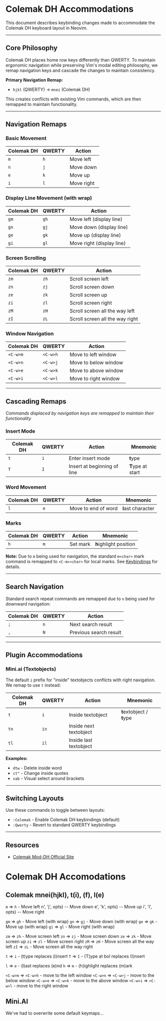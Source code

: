 # Colemak DH Accommodations

This document describes keybinding changes made to accommodate the Colemak DH keyboard layout in Neovim.

---

## Core Philosophy

Colemak DH places home row keys differently than QWERTY. To maintain ergonomic navigation while preserving Vim's modal editing philosophy, we remap navigation keys and cascade the changes to maintain consistency.

**Primary Navigation Remap:**
- `hjkl` (QWERTY) → `mnei` (Colemak DH)

This creates conflicts with existing Vim commands, which are then remapped to maintain functionality.

---

## Navigation Remaps

### Basic Movement

| Colemak DH | QWERTY | Action |
|------------|--------|--------|
| `m` | `h` | Move left |
| `n` | `j` | Move down |
| `e` | `k` | Move up |
| `i` | `l` | Move right |

### Display Line Movement (with wrap)

| Colemak DH | QWERTY | Action |
|------------|--------|--------|
| `gm` | `gh` | Move left (display line) |
| `gn` | `gj` | Move down (display line) |
| `ge` | `gk` | Move up (display line) |
| `gi` | `gl` | Move right (display line) |

### Screen Scrolling

| Colemak DH | QWERTY | Action |
|------------|--------|--------|
| `zm` | `zh` | Scroll screen left |
| `zn` | `zj` | Scroll screen down |
| `ze` | `zk` | Scroll screen up |
| `zi` | `zl` | Scroll screen right |
| `zM` | `zH` | Scroll screen all the way left |
| `zI` | `zL` | Scroll screen all the way right |

### Window Navigation

| Colemak DH | QWERTY | Action |
|------------|--------|--------|
| `<C-w>m` | `<C-w>h` | Move to left window |
| `<C-w>n` | `<C-w>j` | Move to below window |
| `<C-w>e` | `<C-w>k` | Move to above window |
| `<C-w>i` | `<C-w>l` | Move to right window |

---

## Cascading Remaps

*Commands displaced by navigation keys are remapped to maintain their functionality*

### Insert Mode

| Colemak DH | QWERTY | Action | Mnemonic |
|------------|--------|--------|----------|
| `t` | `i` | Enter insert mode | **t**ype |
| `T` | `I` | Insert at beginning of line | **T**ype at start |

### Word Movement

| Colemak DH | QWERTY | Action | Mnemonic |
|------------|--------|--------|----------|
| `l` | `e` | Move to end of word | **l**ast character |

<!-- TODO: should we use `h` or just `<C-m>?` -->
### Marks

| Colemak DH | QWERTY | Action | Mnemonic |
|------------|--------|--------|----------|
| `h` | `m` | Set mark | **h**ighlight position |

**Note:** Due to `m` being used for navigation, the standard `m<char>` mark command is remapped to `<C-m><char>` for local marks. See [Keybindings](Keybinds.md#navigation-overwrites) for details.

---

## Search Navigation

Standard search repeat commands are remapped due to `n` being used for downward navigation:

| Colemak DH | QWERTY | Action |
|------------|--------|--------|
| `;` | `n` | Next search result |
| `,` | `N` | Previous search result |

---

## Plugin Accommodations

### Mini.ai (Textobjects)

The default `i` prefix for "inside" textobjects conflicts with right navigation. We remap to use `t` instead:

| Colemak DH | QWERTY | Action | Mnemonic |
|------------|--------|--------|----------|
| `t` | `i` | Inside textobject | **t**extobject / **t**ype |
| `tn` | `in` | Inside next textobject | |
| `tl` | `il` | Inside last textobject | |

**Examples:**
- `dtw` - Delete inside word
- `ct"` - Change inside quotes
- `vab` - Visual select around brackets
<!-- TODO: make sure these work?? -->

---

## Switching Layouts

Use these commands to toggle between layouts:

- `:Colemak` - Enable Colemak DH keybindings (default)
- `:Qwerty` - Revert to standard QWERTY keybindings

---

## Resources

- [Colemak Mod-DH Official Site](https://colemakmods.github.io/mod-dh/)

















# Colemak DH Accomodations

## Colemak mnei(hjkl), t(i), <C-n>(f), l(e)
`m` => `h` - Move left
n', 'j', opts)   -- Move down
e', 'k', opts)   -- Move up
i', 'l', opts)   -- Move right

`gm` => `gh` - Move left (with wrap)
`gn` => `gj` - Move down (with wrap)
`ge` => `gk` - Move up (with wrap)
`gi` => `gl` - Move right (with wrap)

`zm` => `zh` - Move screen left
`zn` => `zj` - Move screen down
`ze` => `zk` - Move screen up
`zi` => `zl` - Move screen right
`zM` => `zH` - Move screen all the way left
`zI` => `zL` - Move screen all the way right

`t` => `i` - (t)ype replaces (i)nsert
`T` => `I` - (T)ype at bol replaces (I)nsert

`l` => `e` - (l)ast replaces (e)nd
`h` => `m` - (h)ighlight replaces (m)ark

`<C-w>m` => `<C-w>h` - move to the left window
`<C-w>n` => `<C-w>j` - move to the below window
`<C-w>e` => `<C-w>k` - move to the above window
`<C-w>i` => `<C-w>l` - move to the right window


## Mini.AI
We've had to overwrite some default keymaps...


